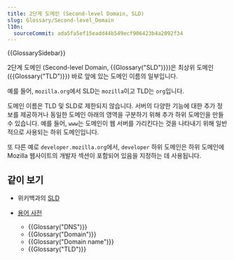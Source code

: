 ```yaml
---
title: 2단계 도메인 (Second-level Domain, SLD)
slug: Glossary/Second-level_Domain
l10n:
  sourceCommit: ada5fa5ef15eadd44b549ecf906423b4a2092f34
---
```


{{GlossarySidebar}}

2단계 도메인 (Second-level Domain, {{Glossary("SLD")}})은 최상위 도메인({{Glossary("TLD")}}) 바로 앞에 있는 도메인 이름의 일부입니다.

예를 들어, `mozilla.org`에서 SLD는 `mozilla`이고 TLD는 `org`입니다.

도메인 이름은 TLD 및 SLD로 제한되지 않습니다. 서버의 다양한 기능에 대한 추가 정보를 제공하거나 동일한 도메인 아래의 영역을 구분하기 위해 추가 하위 도메인을 만들 수 있습니다. 예를 들어, `www`는 도메인이 웹 서버를 가리킨다는 것을 나타내기 위해 일반적으로 사용되는 하위 도메인입니다.

또 다른 예로 `developer.mozilla.org`에서, `developer` 하위 도메인은 하위 도메인에 Mozilla 웹사이트의 개발자 섹션이 포함되어 있음을 지정하는 데 사용됩니다.

## 같이 보기

- 위키백과의 [SLD](https://en.wikipedia.org/wiki/Second-level_domain)
- [용어 사전](/ko/docs/Glossary)

  - {{Glossary("DNS")}}
  - {{Glossary("Domain")}}
  - {{Glossary("Domain name")}}
  - {{Glossary("TLD")}}

